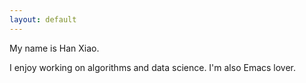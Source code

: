 ```yaml
---
layout: default
---
```



<div class="lead pretty-links">
My name is Han Xiao. 

I enjoy working on algorithms and data science. I'm also Emacs lover.


</div>


<!--   I am a PhD student in the [Data Mining Group](http://research.ics.aalto.fi/dmg/index.shtml) at [Aalto University](http://www.aalto.fi/en/), Finland. -->
  
<!--   My main research interests include *Graph Mining* and *Machine Learning*.  -->

<!--   Check out my [projects](projects/) and [blog articles](articles/). -->
<!-- </div> -->
